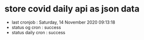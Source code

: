 # store covid daily api as json data

- last cronjob : Saturday, 14 November 2020 09:13:18
- status og cron : success
- status daily cron : success
      
      